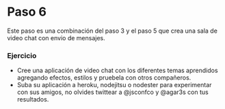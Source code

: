 Paso 6
========

Este paso es una combinación del paso 3 y el paso 5 que crea una sala de video chat con envio de mensajes. 

### Ejercicio
* Cree una aplicación de video chat con los diferentes temas aprendidos agregando efectos, estilos y pruebela con otros compañeros.
* Suba su aplicación a heroku, nodejitsu o nodester para experimentar con sus amigos, no olvides twittear a @jsconfco y @agar3s con tus resultados.
